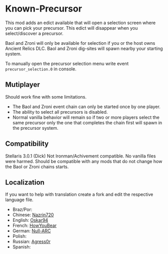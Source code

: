 # Known-Precursor

This mod adds an edict available that will open a selection screen where you can pick your precursor.
This edict will disappear when you select/discover a precursor.

Baol and Zroni will only be available for selection if you or the host owns Ancient Relics DLC.
Baol and Zroni dig-sites will spawn nearby your starting system.

To manually open the precursor selection menu write event `precursor_selection.0` in console.

## Mutiplayer
Should work fine with some limitations.
* The Baol and Zroni event chain can only be started once by one player.
* The ability to select all precursors is disabled. 
* Normal vanilla behavior will remain so if two or more players select the same precursor only the one that completes the chain first will spawn in the precursor system.

## Compatibility
Stellaris 3.0.1 (Dick)
Not Ironman/Achivement compatible.
No vanilla files were harmed.
Should be compatible with any mods that do not change how the Baol or Zroni chains starts.

## Localization
If you want to help with translation create a fork and edit the respective language file.

* Braz/Por: 
* Chinese: [Nazrin720](https://github.com/Nazrin720)
* English: [Oskar94](https://github.com/oskar94) 
* French: [HowYouBear](https://github.com/HowYouBear) 
* German: [Null-ARC](https://github.com/Null-ARC) 
* Polish: 
* Russian: [Agress0r](https://github.com/Agress0r)
* Spanish: 
